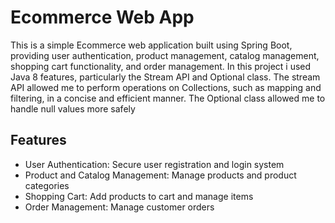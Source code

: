# Ecommerce Web App
  This is a simple Ecommerce web application built using Spring Boot, providing user authentication, product management, catalog management, shopping cart 
  functionality, and order management.
  In this project i used Java 8 features, particularly the Stream API and Optional class. The stream API allowed me 
  to perform operations on Collections, such as mapping and filtering, in a concise and efficient manner. The Optional class allowed me to handle null values more 
  safely


## Features
- User Authentication: Secure user registration and login system
- Product and Catalog Management: Manage products and product categories
- Shopping Cart: Add products to cart and manage items 
- Order Management: Manage customer orders 
